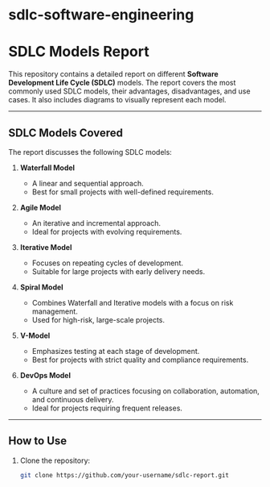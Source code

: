 # sdlc-software-engineering
# SDLC Models Report

This repository contains a detailed report on different **Software Development Life Cycle (SDLC)** models. The report covers the most commonly used SDLC models, their advantages, disadvantages, and use cases. It also includes diagrams to visually represent each model.

---

## SDLC Models Covered

The report discusses the following SDLC models:

1. **Waterfall Model**
   - A linear and sequential approach.
   - Best for small projects with well-defined requirements.

2. **Agile Model**
   - An iterative and incremental approach.
   - Ideal for projects with evolving requirements.

3. **Iterative Model**
   - Focuses on repeating cycles of development.
   - Suitable for large projects with early delivery needs.

4. **Spiral Model**
   - Combines Waterfall and Iterative models with a focus on risk management.
   - Used for high-risk, large-scale projects.

5. **V-Model**
   - Emphasizes testing at each stage of development.
   - Best for projects with strict quality and compliance requirements.

6. **DevOps Model**
   - A culture and set of practices focusing on collaboration, automation, and continuous delivery.
   - Ideal for projects requiring frequent releases.

---

## How to Use

1. Clone the repository:
   ```bash
   git clone https://github.com/your-username/sdlc-report.git
